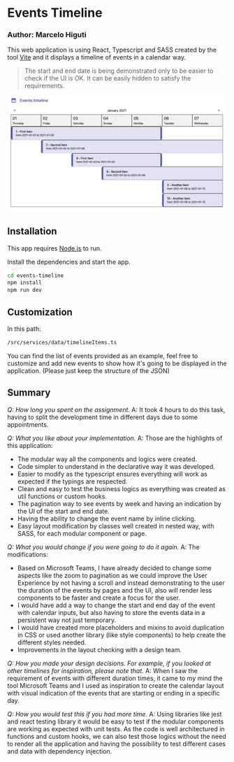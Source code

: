 # Events Timeline

### Author: Marcelo Higuti

This web application is using React, Typescript and SASS created by the tool [Vite](https://vitejs.dev/) and it displays a timeline of events in a calendar way.

> The start and end date is being demonstrated only to be easier to check if the UI is OK. It can be easily hidden to satisfy the requirements.

![Alt text](./github/assets/events_timeline.png)

## Installation

This app requires [Node.js](https://nodejs.org/) to run.

Install the dependencies and start the app.

```sh
cd events-timeline
npm install
npm run dev
```

## Customization

In this path:

```sh
/src/services/data/timelineItems.ts
```

You can find the list of events provided as an example, feel free to customize and add new events to show how it's going to be displayed in the application. (Please just keep the structure of the JSON)

## Summary

_Q: How long you spent on the assignment._
A: It took 4 hours to do this task, having to split the development time in different days due to some appointments.

_Q: What you like about your implementation._
A: Those are the highlights of this application:

- The modular way all the components and logics were created.
- Code simpler to understand in the declarative way it was developed.
- Easier to modify as the typescript ensures everything will work as expected if the typings are respected.
- Clean and easy to test the business logics as everything was created as util functions or custom hooks.
- The pagination way to see events by week and having an indication by the UI of the start and end date.
- Having the ability to change the event name by inline clicking.
- Easy layout modification by classes well created in nested way, with SASS, for each modular component or page.

_Q: What you would change if you were going to do it again._
A: The modifications:

- Based on Microsoft Teams, I have already decided to change some aspects like the zoom to pagination as we could improve the User Experience by not having a scroll and instead demonstrating to the user the duration of the events by pages and the UI, also will render less components to be faster and create a focus for the user.
- I would have add a way to change the start and end day of the event with calendar inputs, but also having to store the events data in a persistent way not just temporary.
- I would have created more placeholders and mixins to avoid duplication in CSS or used another library (like style components) to help create the different styles needed.
- Improvements in the layout checking with a design team.

_Q: How you made your design decisions. For example, if you looked at other timelines for inspiration, please note that._
A: When I saw the requirement of events with different duration times, it came to my mind the tool Microsoft Teams and I used as inspiration to create the calendar layout with visual indication of the events that are starting or ending in a specific day.

_Q: How you would test this if you had more time._
A: Using libraries like jest and react testing library it would be easy to test if the modular components are working as expected with unit tests.
As the code is well architectured in functions and custom hooks, we can also test those logics without the need to render all the application and having the possibility to test different cases and data with dependency injection.
